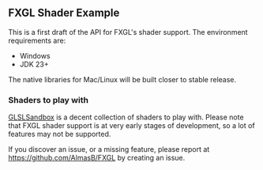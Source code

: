 ## FXGL Shader Example

This is a first draft of the API for FXGL's shader support. The environment requirements are:

- Windows
- JDK 23+

The native libraries for Mac/Linux will be built closer to stable release.

### Shaders to play with

[GLSLSandbox](https://glslsandbox.com/) is a decent collection of shaders to play with.
Please note that FXGL shader support is at very early stages of development, so a lot of features may not be supported.

If you discover an issue, or a missing feature, please report at https://github.com/AlmasB/FXGL by creating an issue.